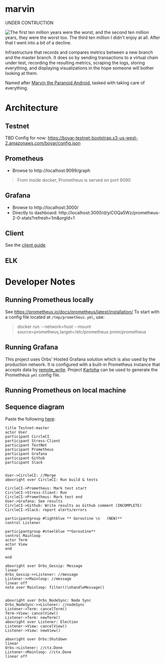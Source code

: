 # marvin

UNDER CONTRUCTION

![The first ten million years were the worst, and the second ten million years, they were the worst too. The third ten million I didn't enjoy at all. After that I went into a bit of a decline.](https://upload.wikimedia.org/wikipedia/en/2/25/Marvin-TV-3.jpg)

Infrastructure that records and compares metrics between a new branch and the master branch. It does so by sending transactions to a virtual chain under test, recording the resulting metrics, scraping the logs, storing everything, and displaying visualizations in the hope someone will bother looking at them.

Named after [Marvin the Paranoid Android](https://en.wikipedia.org/wiki/Marvin_the_Paranoid_Android), tasked with taking care of everything.

# Architecture

## Testnet
TBD
Config for now: https://boyar-testnet-bootstrap.s3-us-west-2.amazonaws.com/boyar/config.json


## Prometheus
* Browse to http://localhost:9099/graph
> From inside docker, Prometheus is served on port 9090

## Grafana
* Browse to http://localhost:3000/
* Directly to dashboard: http://localhost:3000/d/yiCOQa5Wz/prometheus-2-0-stats?refresh=1m&orgId=1

## Client

See the [client guide](client/CLIENT.md)


## ELK

# Developer Notes

## Running Prometheus locally
See https://prometheus.io/docs/prometheus/latest/installation/
To start with a config file located at `/tmp/prometheus.yml`, use: 
>  docker run --network=host --mount source=prometheus,target=/etc/prometheus prom/prometheus

## Running Grafana
This project uses Orbs' Hosted Grafana solution which is also used by the production network.
It is configured with a built-in Prometheus instance that accepts data by [remote_write](https://prometheus.io/docs/prometheus/latest/configuration/configuration/#remote_write).
Project [Kartoha](https://github.com/orbs-network/kartoha) can be used to generate the Prometheus `yml` config file.

## Running Prometheus on local machine


## Sequence diagram
Paste the following [here](sequencediagram.org):

```
title Testnet-master
actor User
participant CircleCI
participant Stress-Client
participant TestNet
participant Prometheus
participant Grafana
participant Github
participant Slack


User->CircleCI: //Merge
aboxright over CircleCI: Run build & tests

CircleCI->Prometheus: Mark test start
CircleCI->Stress-Client: Run
CircleCI->Prometheus: Mark test end
User->Grafana: See results
CircleCI->Github: Write results as Github comment (INCOMPLETE)
CircleCI->Slack: report alerts/errors

participantgroup #lightblue ** Goroutine \n   (NEW)**
control Listener

participantgroup #steelblue **Goroutine**
control Mainloop
actor Term
actor View
end

end

aboxright over Orbs_Gossip: Message
linear
Orbs_Gossip->>Listener: //message
Listener->>Mainloop: //message
linear off
note over Mainloop: filter()\nhandleMessage()


aboxright over Orbs_NodeSync: Node Sync
Orbs_NodeSync->>Listener: //nodeSync
Listener->Term: cancelTerm()
Term->View: cancelView()
Listener->Term: newTerm()
aboxright over Listener: Election
Listener->View: cancelView()
Listener->View: newView()

aboxright over Orbs:Shutdown
linear
Orbs->Listener: //ctx.Done
Listener->Mainloop: //ctx.Done
linear off


```